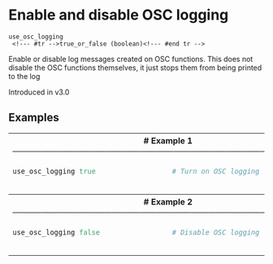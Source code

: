 # Enable and disable OSC logging

```
use_osc_logging 
 <!--- #tr -->true_or_false (boolean)<!--- #end tr -->
```


Enable or disable log messages created on OSC functions. This does not disable the OSC functions themselves, it just stops them from being printed to the log

Introduced in v3.0

## Examples

<table class="examples">
<tr>
<th colspan="2" class="even head"># Example 1 ──────────────────────────────────────────────────────</th>
</tr>
<tr>
<td class="even">

```ruby
use_osc_logging true



```

</td>
<td class="even">

<!--- #tr -->
```ruby
# Turn on OSC logging



```
<!--- #end tr -->

</td>
</tr>
<tr>
<th colspan="2" class="odd head"># Example 2 ──────────────────────────────────────────────────────</th>
</tr>
<tr>
<td class="odd">

```ruby
use_osc_logging false



```

</td>
<td class="odd">

<!--- #tr -->
```ruby
# Disable OSC logging



```
<!--- #end tr -->

</td>
</tr>
</table>

